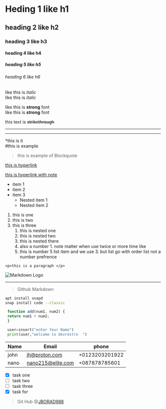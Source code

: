 <!-- Heading use # -->
# Heding 1 like h1
## heading 2 like h2
### heading 3 like h3
#### heading 4 like h4
##### heading 5 like h5
###### heading 6 like h6

<!-- italic  use * or _ for italic-->
like this is *italic*
<br>
like this is _italic_ 

<!-- strong use ** or __ -->
like this is **strong** font
<br>
like this is __strong__ font

<!-- strikethrough use ~~ -->
this text is ~~strikethrough~~ 

<!-- Horizontal Rule use ___ or ---  -->
---
___

<!-- if you want to show a carrecter who use as a special carecter then use \ to show them -->

\*this is it <br>
\#this is example

<!-- Blockquote use > -->
> this is example of Blockquote

<!-- Links use [A name or any Text](this place is for links)-->
[this is hyperlink](https://www.youtube.com/results?search_query=markdown)

[this is hyperlink with note](https://www.youtube.com/results?search_query=markdown "this way you show a data of your link or any note ")

<!-- Unorderd list use * item name and also use Tab key for nested item or use space  -->
* item 1
* item 2
* item 3
  * Nested item 1
  * Nested item 2

<!-- Orderd List -->
1. this is one
2. this is two
3. this is three
   1. this is nested one
   2. this is nested two
   3. this is nested there
   3. also a number 1. note matter when use twice or more time like
   3.  this is number 5 list item and we use 3. but list go with order list not a number prefrence 

<!-- inline code block -->
`<p>this is a paragraph </p>`  

<!-- images -->
![Markdown Logo](https://cdn.icon-icons.com/icons2/2699/PNG/512/markdown_here_logo_icon_169967.png)


---
> Github Markdown

<!-- code Block -->

```bash
apt install snapd
snap install code --classic
```

```javascript
 function add(num1, num2) {
 return num1 + num2;
 }
```

```python
 user=insert("enter Your Name")
 print(user,"welcome to devrestro  ")
 ```

 <!-- tables -->
 | Name | Email |phone
 |------|-------|------
 |john | jh@proton.com|+0123203201922
 |nano| nano215@elite.com|+087878785601


 <!-- Task list -->

 * [x] task one
 * [ ] task two
 * [ ] task three
 * [x] task for

> Git Hub @[JBORAD988](https://github.com/JBORAD988)

